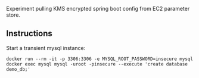 Experiment pulling KMS encrypted spring boot config from EC2 parameter store.

## Instructions

Start a transient mysql instance:

    docker run --rm -it -p 3306:3306 -e MYSQL_ROOT_PASSWORD=insecure mysql
    docker exec mysql mysql -uroot -pinsecure --execute 'create database demo_db;'